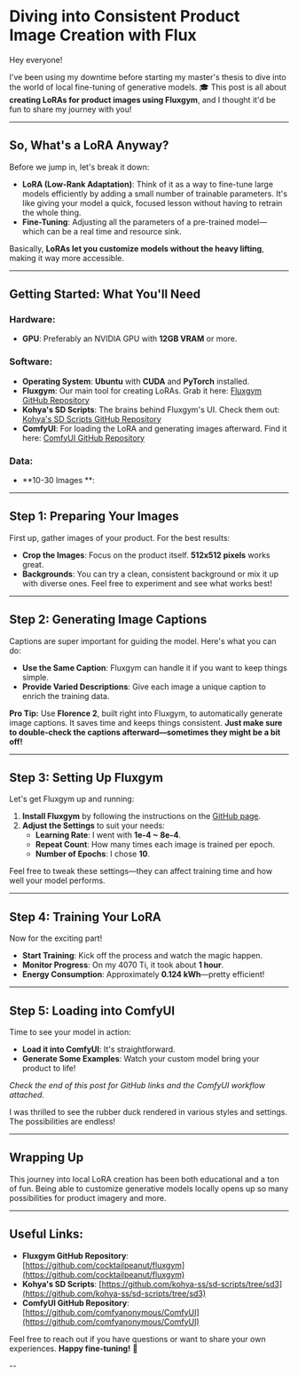 # Diving into Consistent Product Image Creation with Flux

Hey everyone!

I've been using my downtime before starting my master's thesis to dive into the world of local fine-tuning of generative models. 🎓 This post is all about **creating LoRAs for product images using Fluxgym**, and I thought it'd be fun to share my journey with you!

---

## So, What's a LoRA Anyway?

Before we jump in, let's break it down:

- **LoRA (Low-Rank Adaptation)**: Think of it as a way to fine-tune large models efficiently by adding a small number of trainable parameters. It's like giving your model a quick, focused lesson without having to retrain the whole thing.
- **Fine-Tuning**: Adjusting all the parameters of a pre-trained model—which can be a real time and resource sink.

Basically, **LoRAs let you customize models without the heavy lifting**, making it way more accessible.

---

## Getting Started: What You'll Need

### Hardware:

- **GPU**: Preferably an NVIDIA GPU with **12GB VRAM** or more.

### Software:

- **Operating System**: **Ubuntu** with **CUDA** and **PyTorch** installed.
- **Fluxgym**: Our main tool for creating LoRAs. Grab it here: [Fluxgym GitHub Repository](https://github.com/cocktailpeanut/fluxgym)
- **Kohya's SD Scripts**: The brains behind Fluxgym's UI. Check them out: [Kohya's SD Scripts GitHub Repository](https://github.com/kohya-ss/sd-scripts/tree/sd3)
- **ComfyUI**: For loading the LoRA and generating images afterward. Find it here: [ComfyUI GitHub Repository](https://github.com/comfyanonymous/ComfyUI)

### Data:

- **10-30 Images **:

---

## Step 1: Preparing Your Images

First up, gather images of your product. For the best results:

- **Crop the Images**: Focus on the product itself. **512x512 pixels** works great.
- **Backgrounds**: You can try a clean, consistent background or mix it up with diverse ones. Feel free to experiment and see what works best!

---

## Step 2: Generating Image Captions

Captions are super important for guiding the model. Here's what you can do:

- **Use the Same Caption**: Fluxgym can handle it if you want to keep things simple.
- **Provide Varied Descriptions**: Give each image a unique caption to enrich the training data.

**Pro Tip:** Use **Florence 2**, built right into Fluxgym, to automatically generate image captions. It saves time and keeps things consistent. **Just make sure to double-check the captions afterward—sometimes they might be a bit off!**

---

## Step 3: Setting Up Fluxgym

Let's get Fluxgym up and running:

1. **Install Fluxgym** by following the instructions on the [GitHub page](https://github.com/cocktailpeanut/fluxgym).
2. **Adjust the Settings** to suit your needs:
   - **Learning Rate**: I went with **1e-4 ~ 8e-4**.
   - **Repeat Count**: How many times each image is trained per epoch.
   - **Number of Epochs**: I chose **10**.

Feel free to tweak these settings—they can affect training time and how well your model performs.

---

## Step 4: Training Your LoRA

Now for the exciting part!

- **Start Training**: Kick off the process and watch the magic happen.
- **Monitor Progress**: On my 4070 Ti, it took about **1 hour**.
- **Energy Consumption**: Approximately **0.124 kWh**—pretty efficient!

---

## Step 5: Loading into ComfyUI

Time to see your model in action:

- **Load it into ComfyUI**: It's straightforward.
- **Generate Some Examples**: Watch your custom model bring your product to life!

*Check the end of this post for GitHub links and the ComfyUI workflow attached.*

I was thrilled to see the rubber duck rendered in various styles and settings. The possibilities are endless!

---

## Wrapping Up

This journey into local LoRA creation has been both educational and a ton of fun. Being able to customize generative models locally opens up so many possibilities for product imagery and more.



---

## Useful Links:

- **Fluxgym GitHub Repository**: [https://github.com/cocktailpeanut/fluxgym](https://github.com/cocktailpeanut/fluxgym)
- **Kohya's SD Scripts**: [https://github.com/kohya-ss/sd-scripts/tree/sd3](https://github.com/kohya-ss/sd-scripts/tree/sd3)
- **ComfyUI GitHub Repository**: [https://github.com/comfyanonymous/ComfyUI](https://github.com/comfyanonymous/ComfyUI)

Feel free to reach out if you have questions or want to share your own experiences. **Happy fine-tuning!** 🚀

--
